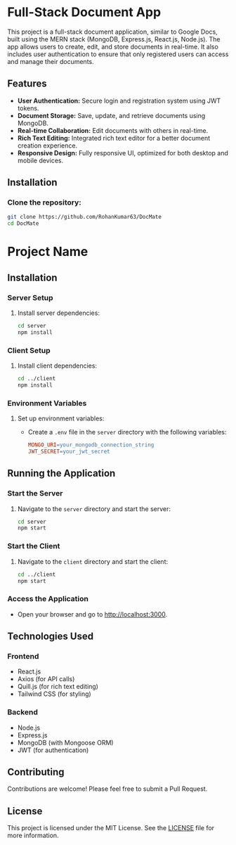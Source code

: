 # Full-Stack Document App

This project is a full-stack document application, similar to Google Docs, built using the MERN stack (MongoDB, Express.js, React.js, Node.js). The app allows users to create, edit, and store documents in real-time. It also includes user authentication to ensure that only registered users can access and manage their documents.

## Features

- **User Authentication:** Secure login and registration system using JWT tokens.
- **Document Storage:** Save, update, and retrieve documents using MongoDB.
- **Real-time Collaboration:** Edit documents with others in real-time.
- **Rich Text Editing:** Integrated rich text editor for a better document creation experience.
- **Responsive Design:** Fully responsive UI, optimized for both desktop and mobile devices.

## Installation

### Clone the repository:

```bash
git clone https://github.com/RohanKumar63/DocMate
cd DocMate
```

# Project Name

## Installation

### Server Setup

1. Install server dependencies:

    ```bash
    cd server
    npm install
    ```

### Client Setup

1. Install client dependencies:

    ```bash
    cd ../client
    npm install
    ```

### Environment Variables

1. Set up environment variables:

   - Create a `.env` file in the `server` directory with the following variables:

     ```makefile
     MONGO_URI=your_mongodb_connection_string
     JWT_SECRET=your_jwt_secret
     ```

## Running the Application

### Start the Server

1. Navigate to the `server` directory and start the server:

    ```bash
    cd server
    npm start
    ```

### Start the Client

1. Navigate to the `client` directory and start the client:

    ```bash
    cd ../client
    npm start
    ```

### Access the Application

- Open your browser and go to [http://localhost:3000](http://localhost:3000).

## Technologies Used

### Frontend

- React.js
- Axios (for API calls)
- Quill.js (for rich text editing)
- Tailwind CSS (for styling)

### Backend

- Node.js
- Express.js
- MongoDB (with Mongoose ORM)
- JWT (for authentication)

## Contributing

Contributions are welcome! Please feel free to submit a Pull Request.

## License

This project is licensed under the MIT License. See the [LICENSE](LICENSE) file for more information.

